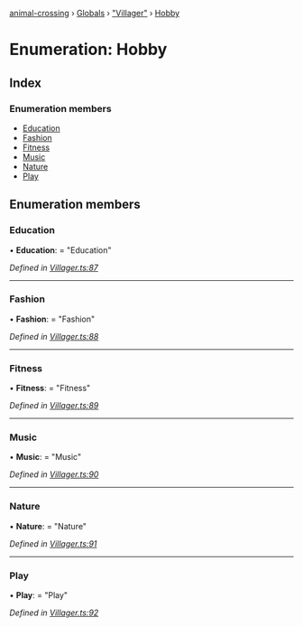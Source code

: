 [animal-crossing](../README.md) › [Globals](../globals.md) › ["Villager"](../modules/_villager_.md) › [Hobby](_villager_.hobby.md)

# Enumeration: Hobby

## Index

### Enumeration members

* [Education](_villager_.hobby.md#education)
* [Fashion](_villager_.hobby.md#fashion)
* [Fitness](_villager_.hobby.md#fitness)
* [Music](_villager_.hobby.md#music)
* [Nature](_villager_.hobby.md#nature)
* [Play](_villager_.hobby.md#play)

## Enumeration members

###  Education

• **Education**: = "Education"

*Defined in [Villager.ts:87](https://github.com/Norviah/animal-crossing/blob/682361d/module/types/Villager.ts#L87)*

___

###  Fashion

• **Fashion**: = "Fashion"

*Defined in [Villager.ts:88](https://github.com/Norviah/animal-crossing/blob/682361d/module/types/Villager.ts#L88)*

___

###  Fitness

• **Fitness**: = "Fitness"

*Defined in [Villager.ts:89](https://github.com/Norviah/animal-crossing/blob/682361d/module/types/Villager.ts#L89)*

___

###  Music

• **Music**: = "Music"

*Defined in [Villager.ts:90](https://github.com/Norviah/animal-crossing/blob/682361d/module/types/Villager.ts#L90)*

___

###  Nature

• **Nature**: = "Nature"

*Defined in [Villager.ts:91](https://github.com/Norviah/animal-crossing/blob/682361d/module/types/Villager.ts#L91)*

___

###  Play

• **Play**: = "Play"

*Defined in [Villager.ts:92](https://github.com/Norviah/animal-crossing/blob/682361d/module/types/Villager.ts#L92)*

